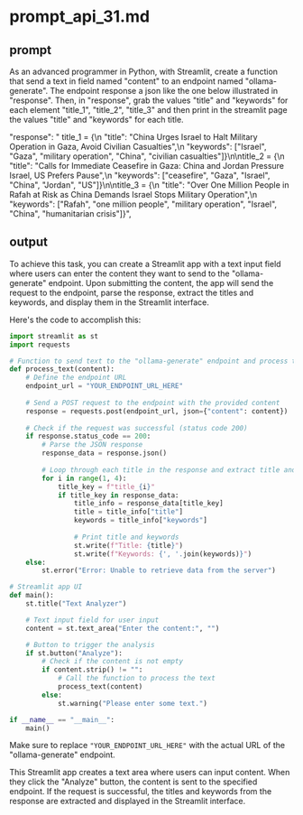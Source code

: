 # prompt_api_31.md

## prompt
As an advanced programmer in Python, with Streamlit, create a function that send a text in field named "content" to an endpoint named "ollama-generate". The endpoint response a json like the one below illustrated in "response".
Then, in "response", grab the values "title" and "keywords" for each element "title_1", "title_2", "title_3" and then print in the streamlit page the values "title" and "keywords" for each title.

"response": " title_1 = {\n \"title\": \"China Urges Israel to Halt Military Operation in Gaza, Avoid Civilian Casualties\",\n \"keywords\": [\"Israel\", \"Gaza\", \"military operation\", \"China\", \"civilian casualties\"]}\n\ntitle_2 = {\n \"title\": \"Calls for Immediate Ceasefire in Gaza: China and Jordan Pressure Israel, US Prefers Pause\",\n \"keywords\": [\"ceasefire\", \"Gaza\", \"Israel\", \"China\", \"Jordan\", \"US\"]}\n\ntitle_3 = {\n \"title\": \"Over One Million People in Rafah at Risk as China Demands Israel Stops Military Operation\",\n \"keywords\": [\"Rafah\", \"one million people\", \"military operation\", \"Israel\", \"China\", \"humanitarian crisis\"]}",



## output

To achieve this task, you can create a Streamlit app with a text input field where users can enter the content they want to send to the "ollama-generate" endpoint. Upon submitting the content, the app will send the request to the endpoint, parse the response, extract the titles and keywords, and display them in the Streamlit interface.

Here's the code to accomplish this:

```python
import streamlit as st
import requests

# Function to send text to the "ollama-generate" endpoint and process the response
def process_text(content):
    # Define the endpoint URL
    endpoint_url = "YOUR_ENDPOINT_URL_HERE"
    
    # Send a POST request to the endpoint with the provided content
    response = requests.post(endpoint_url, json={"content": content})
    
    # Check if the request was successful (status code 200)
    if response.status_code == 200:
        # Parse the JSON response
        response_data = response.json()
        
        # Loop through each title in the response and extract title and keywords
        for i in range(1, 4):
            title_key = f"title_{i}"
            if title_key in response_data:
                title_info = response_data[title_key]
                title = title_info["title"]
                keywords = title_info["keywords"]
                
                # Print title and keywords
                st.write(f"Title: {title}")
                st.write(f"Keywords: {', '.join(keywords)}")
    else:
        st.error("Error: Unable to retrieve data from the server")

# Streamlit app UI
def main():
    st.title("Text Analyzer")

    # Text input field for user input
    content = st.text_area("Enter the content:", "")

    # Button to trigger the analysis
    if st.button("Analyze"):
        # Check if the content is not empty
        if content.strip() != "":
            # Call the function to process the text
            process_text(content)
        else:
            st.warning("Please enter some text.")

if __name__ == "__main__":
    main()
```

Make sure to replace `"YOUR_ENDPOINT_URL_HERE"` with the actual URL of the "ollama-generate" endpoint.

This Streamlit app creates a text area where users can input content. When they click the "Analyze" button, the content is sent to the specified endpoint. If the request is successful, the titles and keywords from the response are extracted and displayed in the Streamlit interface.


